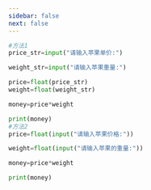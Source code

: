```yaml
---
sidebar: false
next: false
---
```

<BlogInfo/>






```python
#方法1
price_str=input("请输入苹果单价:")

weight_str=input("请输入苹果重量:")

price=float(price_str)
weight=float(weight_str)

money=price*weight

print(money)
#方法2
price=float(input("请输入苹果价格:"))

weight=float(input("请输入苹果的重量:"))

money=price*weight

print(money)

```






<ActionBox />
        
<style>#top-box {margin-top:0.5rem!important;}</style>